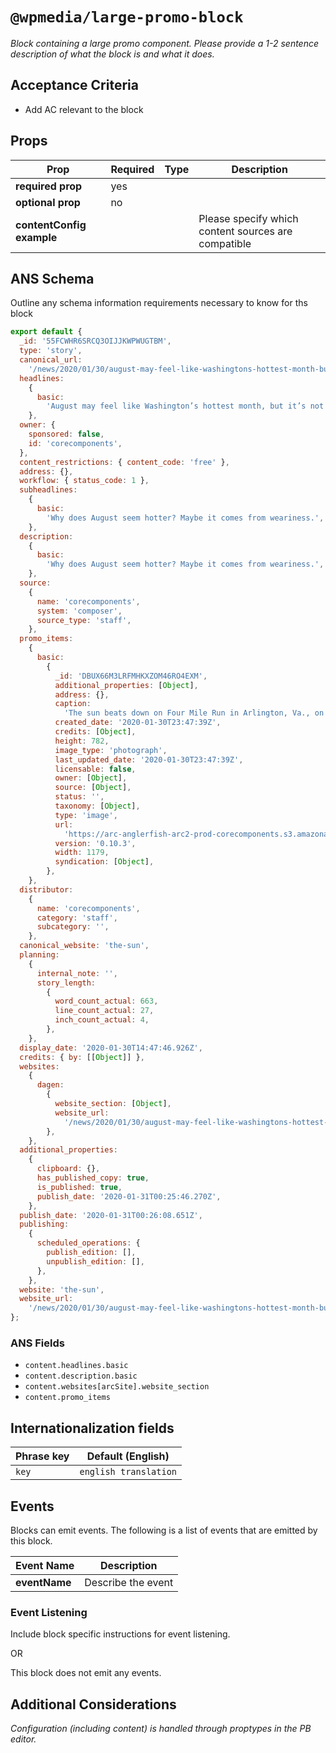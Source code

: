 # `@wpmedia/large-promo-block`
_Block containing a large promo component. Please provide a 1-2 sentence description of what the block is and what it does._

## Acceptance Criteria
- Add AC relevant to the block

## Props
| **Prop** | **Required** | **Type** | **Description** |
|---|---|---|---|
| **required prop** | yes | | |
| **optional prop** | no | | |
| **contentConfig example** | | | Please specify which content sources are compatible |

## ANS Schema
Outline any schema information requirements necessary to know for ths block

```js
export default {
  _id: '55FCWHR6SRCQ3OIJJKWPWUGTBM',
  type: 'story',
  canonical_url:
    '/news/2020/01/30/august-may-feel-like-washingtons-hottest-month-but-its-not/',
  headlines:
    {
      basic:
        'August may feel like Washington’s hottest month, but it’s not',
    },
  owner: {
    sponsored: false,
    id: 'corecomponents',
  },
  content_restrictions: { content_code: 'free' },
  address: {},
  workflow: { status_code: 1 },
  subheadlines:
    {
      basic:
        'Why does August seem hotter? Maybe it comes from weariness.',
    },
  description:
    {
      basic:
        'Why does August seem hotter? Maybe it comes from weariness.',
    },
  source:
    {
      name: 'corecomponents',
      system: 'composer',
      source_type: 'staff',
    },
  promo_items:
    {
      basic:
        {
          _id: 'DBUX66M3LRFMHKXZOM46RO4EXM',
          additional_properties: [Object],
          address: {},
          caption:
            'The sun beats down on Four Mile Run in Arlington, Va., on Aug. 17.',
          created_date: '2020-01-30T23:47:39Z',
          credits: [Object],
          height: 782,
          image_type: 'photograph',
          last_updated_date: '2020-01-30T23:47:39Z',
          licensable: false,
          owner: [Object],
          source: [Object],
          status: '',
          taxonomy: [Object],
          type: 'image',
          url:
            'https://arc-anglerfish-arc2-prod-corecomponents.s3.amazonaws.com/public/DBUX66M3LRFMHKXZOM46RO4EXM.png',
          version: '0.10.3',
          width: 1179,
          syndication: [Object],
        },
    },
  distributor:
    {
      name: 'corecomponents',
      category: 'staff',
      subcategory: '',
    },
  canonical_website: 'the-sun',
  planning:
    {
      internal_note: '',
      story_length:
        {
          word_count_actual: 663,
          line_count_actual: 27,
          inch_count_actual: 4,
        },
    },
  display_date: '2020-01-30T14:47:46.926Z',
  credits: { by: [[Object]] },
  websites:
    {
      dagen:
        {
          website_section: [Object],
          website_url:
            '/news/2020/01/30/august-may-feel-like-washingtons-hottest-month-but-its-not/',
        },
    },
  additional_properties:
    {
      clipboard: {},
      has_published_copy: true,
      is_published: true,
      publish_date: '2020-01-31T00:25:46.270Z',
    },
  publish_date: '2020-01-31T00:26:08.651Z',
  publishing:
    {
      scheduled_operations: {
        publish_edition: [],
        unpublish_edition: [],
      },
    },
  website: 'the-sun',
  website_url:
    '/news/2020/01/30/august-may-feel-like-washingtons-hottest-month-but-its-not/',
};
```


### ANS Fields
- `content.headlines.basic`
- `content.description.basic`
- `content.websites[arcSite].website_section`
- `content.promo_items`

## Internationalization fields
| Phrase key | Default (English) |
|---|---|
|`key`|`english translation`|

## Events
Blocks can emit events. The following is a list of events that are emitted by this block.

| **Event Name** | **Description** |
|---|---|
| **eventName** | Describe the event |

### Event Listening
Include block specific instructions for event listening.

OR

This block does not emit any events.

## Additional Considerations
_Configuration (including content) is handled through proptypes in the PB editor._
